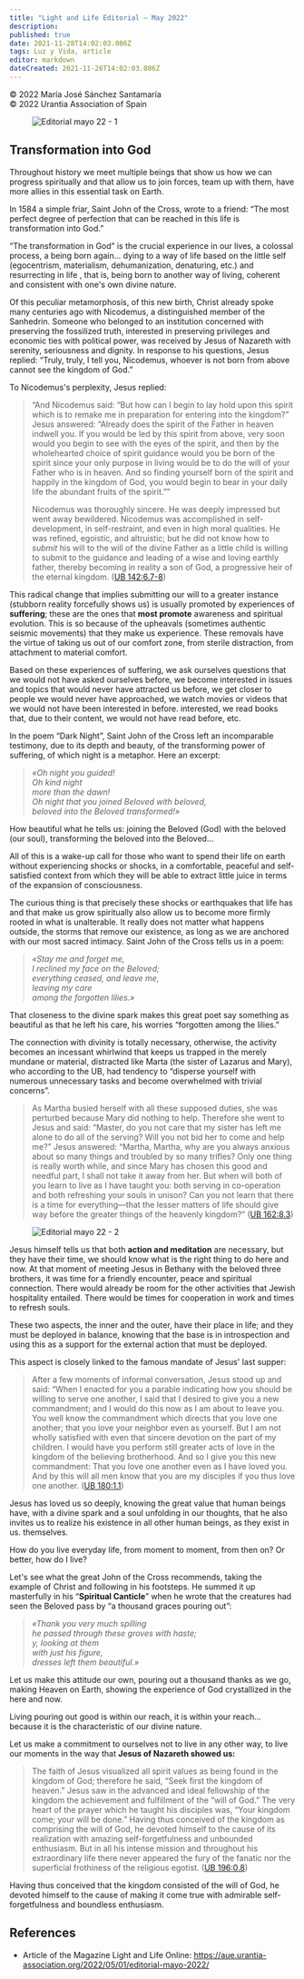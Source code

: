 ```yaml
---
title: "Light and Life Editorial – May 2022"
description: 
published: true
date: 2021-11-28T14:02:03.086Z
tags: Luz y Vida, article
editor: markdown
dateCreated: 2021-11-28T14:02:03.086Z
---
```


<p class="v-card v-sheet theme--light gray lighten-3 px-2">© 2022 María José Sánchez Santamaría<br>© 2022 Urantia Association of Spain</p>


<figure id="Figure_1" class="image urantiapedia">
<img src="/image/article/Luz_y_Vida/LyV_2022_05/Editorial-mayo-2022-1.jpg" alt="Editorial mayo 22 - 1">
</figure>

## Transformation into God

Throughout history we meet multiple beings that show us how we can progress spiritually and that allow us to join forces, team up with them, have more allies in this essential task on Earth.

In 1584 a simple friar, Saint John of the Cross, wrote to a friend: “The most perfect degree of perfection that can be reached in this life is transformation into God.”

“The transformation in God” is the crucial experience in our lives, a colossal process, a being born again... dying to a way of life based on the little self (egocentrism, materialism, dehumanization, denaturing, etc.) and resurrecting in life , that is, being born to another way of living, coherent and consistent with one's own divine nature.

Of this peculiar metamorphosis, of this new birth, Christ already spoke many centuries ago with Nicodemus, a distinguished member of the Sanhedrin. Someone who belonged to an institution concerned with preserving the fossilized truth, interested in preserving privileges and economic ties with political power, was received by Jesus of Nazareth with serenity, seriousness and dignity. In response to his questions, Jesus replied: “Truly, truly, I tell you, Nicodemus, whoever is not born from above cannot see the kingdom of God.”

To Nicodemus's perplexity, Jesus replied:

> “And Nicodemus said: “But how can I begin to lay hold upon this spirit which is to remake me in preparation for entering into the kingdom?” Jesus answered: “Already does the spirit of the Father in heaven indwell you. If you would be led by this spirit from above, very soon would you begin to see with the eyes of the spirit, and then by the wholehearted choice of spirit guidance would you be born of the spirit since your only purpose in living would be to do the will of your Father who is in heaven. And so finding yourself born of the spirit and happily in the kingdom of God, you would begin to bear in your daily life the abundant fruits of the spirit.””
> 
> Nicodemus was thoroughly sincere. He was deeply impressed but went away bewildered. Nicodemus was accomplished in self-development, in self-restraint, and even in high moral qualities. He was refined, egoistic, and altruistic; but he did not know how to *submit* his will to the will of the divine Father as a little child is willing to submit to the guidance and leading of a wise and loving earthly father, thereby becoming in reality a son of God, a progressive heir of the eternal kingdom. ([UB 142:6.7-8](/en/The_Urantia_Book/142#p6_7))

This radical change that implies submitting our will to a greater instance (stubborn reality forcefully shows us) is usually promoted by experiences of **suffering**; these are the ones that **most promote** awareness and spiritual evolution. This is so because of the upheavals (sometimes authentic seismic movements) that they make us experience. These removals have the virtue of taking us out of our comfort zone, from sterile distraction, from attachment to material comfort.

Based on these experiences of suffering, we ask ourselves questions that we would not have asked ourselves before, we become interested in issues and topics that would never have attracted us before, we get closer to people we would never have approached, we watch movies or videos that we would not have been interested in before. interested, we read books that, due to their content, we would not have read before, etc.

In the poem “Dark Night”, Saint John of the Cross left an incomparable testimony, due to its depth and beauty, of the transforming power of suffering, of which night is a metaphor. Here an excerpt:

> _«Oh night you guided!_<br>
> _Oh kind night_<br>
> _more than the dawn!_<br>
> _Oh night that you joined Beloved with beloved,_<br>
> _beloved into the Beloved transformed!»_<br>

How beautiful what he tells us: joining the Beloved (God) with the beloved (our soul), transforming the beloved into the Beloved...

All of this is a wake-up call for those who want to spend their life on earth without experiencing shocks or shocks, in a comfortable, peaceful and self-satisfied context from which they will be able to extract little juice in terms of the expansion of consciousness.

The curious thing is that precisely these shocks or earthquakes that life has and that make us grow spiritually also allow us to become more firmly rooted in what is unalterable. It really does not matter what happens outside, the storms that remove our existence, as long as we are anchored with our most sacred intimacy. Saint John of the Cross tells us in a poem:

> _«Stay me and forget me,_<br>
> _I reclined my face on the Beloved;_<br>
> _everything ceased, and leave me,_<br>
> _leaving my care_<br>
> _among the forgotten lilies.»_<br>

That closeness to the divine spark makes this great poet say something as beautiful as that he left his care, his worries “forgotten among the lilies.”

The connection with divinity is totally necessary, otherwise, the activity becomes an incessant whirlwind that keeps us trapped in the merely mundane or material, distracted like Marta (the sister of Lazarus and Mary), who according to the UB, had tendency to “disperse yourself with numerous unnecessary tasks and become overwhelmed with trivial concerns”.

> As Martha busied herself with all these supposed duties, she was perturbed because Mary did nothing to help. Therefore she went to Jesus and said: “Master, do you not care that my sister has left me alone to do all of the serving? Will you not bid her to come and help me?” Jesus answered: “Martha, Martha, why are you always anxious about so many things and troubled by so many trifles? Only one thing is really worth while, and since Mary has chosen this good and needful part, I shall not take it away from her. But when will both of you learn to live as I have taught you: both serving in co-operation and both refreshing your souls in unison? Can you not learn that there is a time for everything—that the lesser matters of life should give way before the greater things of the heavenly kingdom?” ([UB 162:8.3](/en/The_Urantia_Book/162#p8_3))

<figure id="Figure_2" class="image urantiapedia">
<img src="/image/article/Luz_y_Vida/LyV_2022_05/Editorial-mayo-2022-2.jpg" alt="Editorial mayo 22 - 2">
</figure>

Jesus himself tells us that both **action and meditation** are necessary, but they have their time, we should know what is the right thing to do here and now. At that moment of meeting Jesus in Bethany with the beloved three brothers, it was time for a friendly encounter, peace and spiritual connection. There would already be room for the other activities that Jewish hospitality entailed. There would be times for cooperation in work and times to refresh souls.

These two aspects, the inner and the outer, have their place in life; and they must be deployed in balance, knowing that the base is in introspection and using this as a support for the external action that must be deployed.

This aspect is closely linked to the famous mandate of Jesus' last supper:

> After a few moments of informal conversation, Jesus stood up and said: “When I enacted for you a parable indicating how you should be willing to serve one another, I said that I desired to give you a new commandment; and I would do this now as I am about to leave you. You well know the commandment which directs that you love one another; that you love your neighbor even as yourself. But I am not wholly satisfied with even that sincere devotion on the part of my children. I would have you perform still greater acts of love in the kingdom of the believing brotherhood. And so I give you this new commandment: That you love one another even as I have loved you. And by this will all men know that you are my disciples if you thus love one another. ([UB 180:1.1](/en/The_Urantia_Book/180#p1_1))

Jesus has loved us so deeply, knowing the great value that human beings have, with a divine spark and a soul unfolding in our thoughts, that he also invites us to realize his existence in all other human beings, as they exist in us. themselves.

How do you live everyday life, from moment to moment, from then on? Or better, how do I live?

Let's see what the great John of the Cross recommends, taking the example of Christ and following in his footsteps. He summed it up masterfully in his “**Spiritual Canticle**” when he wrote that the creatures had seen the Beloved pass by “a thousand graces pouring out”:

> _«Thank you very much spilling_<br>
> _he passed through these groves with haste;_<br>
> _y, looking at them_<br>
> _with just his figure,_<br>
> _dresses left them beautiful.»_<br>

Let us make this attitude our own, pouring out a thousand thanks as we go, making Heaven on Earth, showing the experience of God crystallized in the here and now.

Living pouring out good is within our reach, it is within your reach... because it is the characteristic of our divine nature.

Let us make a commitment to ourselves not to live in any other way, to live our moments in the way that **Jesus of Nazareth showed us:**

> The faith of Jesus visualized all spirit values as being found in the kingdom of God; therefore he said, “Seek first the kingdom of heaven.” Jesus saw in the advanced and ideal fellowship of the kingdom the achievement and fulfillment of the “will of God.” The very heart of the prayer which he taught his disciples was, “Your kingdom come; your will be done.” Having thus conceived of the kingdom as comprising the will of God, he devoted himself to the cause of its realization with amazing self-forgetfulness and unbounded enthusiasm. But in all his intense mission and throughout his extraordinary life there never appeared the fury of the fanatic nor the superficial frothiness of the religious egotist. ([UB 196:0.8](/en/The_Urantia_Book/196#p0_8))

Having thus conceived that the kingdom consisted of the will of God, he devoted himself to the cause of making it come true with admirable self-forgetfulness and boundless enthusiasm.

## References

- Article of the Magazine Light and Life Online: https://aue.urantia-association.org/2022/05/01/editorial-mayo-2022/


